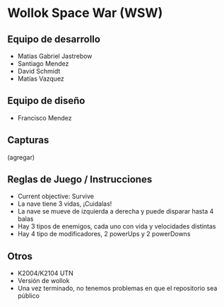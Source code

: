 # Wollok Space War (WSW)

## Equipo de desarrollo

- Matías Gabriel Jastrebow
- Santiago Mendez
- David Schmidt
- Matías Vazquez

## Equipo de diseño

- Francisco Mendez 

## Capturas

(agregar)

## Reglas de Juego / Instrucciones

- Current objective: Survive
- La nave tiene 3 vidas, ¡Cuidalas!
- La nave se mueve de izquierda a derecha y puede disparar hasta 4 balas
- Hay 3 tipos de enemigos, cada uno con vida y velocidades distintas
- Hay 4 tipo de modificadores, 2 powerUps y 2 powerDowns

## Otros

- K2004/K2104 UTN
- Versión de wollok
- Una vez terminado, no tenemos problemas en que el repositorio sea público
